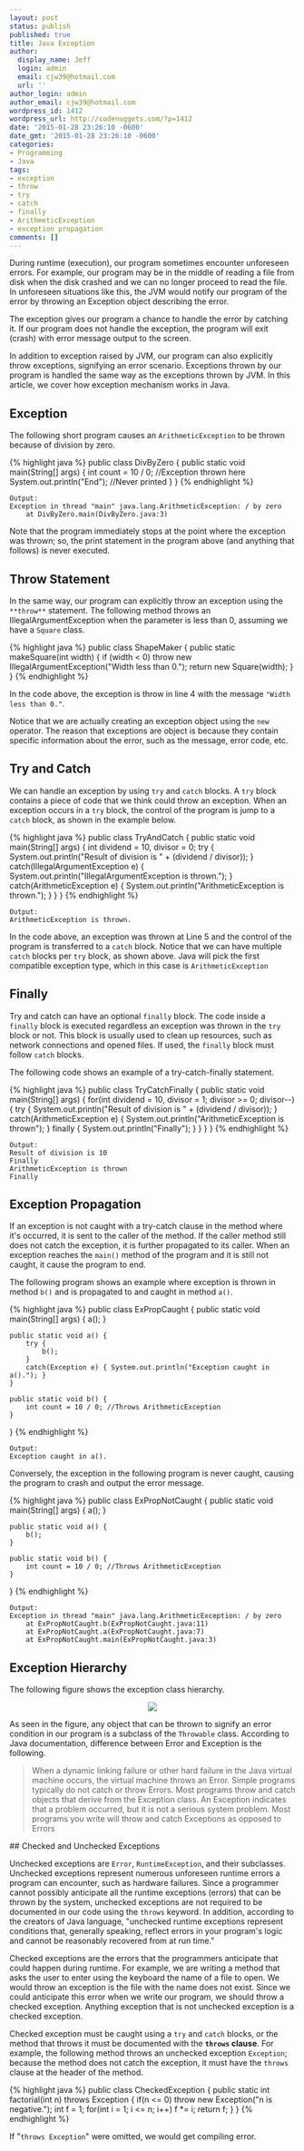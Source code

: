 ```yaml
---
layout: post
status: publish
published: true
title: Java Exception
author:
  display_name: Jeff
  login: admin
  email: cjw39@hotmail.com
  url: ''
author_login: admin
author_email: cjw39@hotmail.com
wordpress_id: 1412
wordpress_url: http://codenuggets.com/?p=1412
date: '2015-01-28 23:26:10 -0600'
date_gmt: '2015-01-28 23:26:10 -0600'
categories:
- Programming
- Java
tags:
- exception
- throw
- try
- catch
- finally
- ArithmeticException
- exception propagation
comments: []
---
```

During runtime (execution), our program sometimes encounter unforeseen errors. For example, our program may be in the middle of reading a file from disk when the disk crashed and we can no longer proceed to read the file. In unforeseen situations like this, the JVM would notify our program of the error by throwing an Exception object describing the error.

The exception gives our program a chance to handle the error by catching it. If our program does not handle the exception, the program will exit (crash) with error message output to the screen.

In addition to exception raised by JVM, our program can also explicitly throw exceptions, signifying an error scenario. Exceptions thrown by our program is handled the same way as the exceptions thrown by JVM. In this article, we cover how exception mechanism works in Java.

## Exception

The following short program causes an `ArithmeticException` to be thrown because of division by zero.

{% highlight java %}
public class DivByZero {
    public static void main(String[] args) {
        int count = 10 / 0;        //Exception thrown here
        System.out.println("End"); //Never printed
    }
}
{% endhighlight %}

```
Output:
Exception in thread "main" java.lang.ArithmeticException: / by zero
	at DivByZero.main(DivByZero.java:3)
```

Note that the program immediately stops at the point where the exception was thrown; so, the print statement in the program above (and anything that follows) is never executed.

## Throw Statement

In the same way, our program can explicitly throw an exception using the `**throw**` statement. The following method throws an IllegalArgumentException when the parameter is less than 0, assuming we have a `Square` class.

{% highlight java %}
public class ShapeMaker {
    public static makeSquare(int width) {
        if (width < 0)
            throw new IllegalArgumentException("Width less than 0.");
        return new Square(width);
    }
}
{% endhighlight %}

In the code above, the exception is throw in line 4 with the message `"Width less than 0."`.

Notice that we are actually creating an exception object using the `new` operator. The reason that exceptions are object is because they contain specific information about the error, such as the message, error code, etc.

## Try and Catch

We can handle an exception by using `try` and `catch` blocks. A `try` block contains a piece of code that we think could throw an exception. When an exception occurs in a `try` block, the control of the program is jump to a `catch` block, as shown in the example below.

{% highlight java %}
public class TryAndCatch {
    public static void main(String[] args) {
        int dividend = 10, divisor = 0;
        try {
            System.out.println("Result of division is " + (dividend / divisor));
        }
        catch(IllegalArgumentException e)
        {
            System.out.println("IllegalArgumentException is thrown.");
        }
        catch(ArithmeticException e)
        {
            System.out.println("ArithmeticException is thrown.");
        }
    }
}
{% endhighlight %}

```
Output:
ArithmeticException is thrown.
```

In the code above, an exception was thrown at Line 5 and the control of the program is transferred to a `catch` block. Notice that we can have multiple `catch` blocks per `try` block, as shown above. Java will pick the first compatible exception type, which in this case is `ArithmeticException`

## Finally

Try and catch can have an optional `finally` block. The code inside a `finally` block is executed regardless an exception was thrown in the `try` block or not. This block is usually used to clean up resources, such as network connections and opened files. If used, the `finally` block must follow `catch` blocks.

The following code shows an example of a try-catch-finally statement.

{% highlight java %}
public class TryCatchFinally {
    public static void main(String[] args) {
        for(int dividend = 10, divisor = 1; divisor >= 0; divisor--) {
            try {
                System.out.println("Result of division is " + (dividend / divisor));
            }
            catch(ArithmeticException e) {
                System.out.println("ArithmeticException is thrown");
            }
            finally {
                System.out.println("Finally");
            }
        }
    }
}
{% endhighlight %}

```
Output:
Result of division is 10
Finally
ArithmeticException is thrown
Finally
```

## Exception Propagation

If an exception is not caught with a try-catch clause in the method where it's occurred, it is sent to the caller of the method. If the caller method still does not catch the exception, it is further propagated to its caller. When an exception reaches the `main()` method of the program and it is still not caught, it cause the program to end.

The following program shows an example where exception is thrown in method `b()` and is propagated to and caught in method `a()`.

{% highlight java %}
public class ExPropCaught {
    public static void main(String[] args) {
        a();
    }
    
    public static void a() {
        try {
            b();
        }
        catch(Exception e) { System.out.println("Exception caught in a()."); }
    }

    public static void b() {
        int count = 10 / 0; //Throws ArithmeticException
    }
}
{% endhighlight %}

```
Output:
Exception caught in a().
```

Conversely, the exception in the following program is never caught, causing the program to crash and output the error message.

{% highlight java %}
public class ExPropNotCaught {
    public static void main(String[] args) {
        a();
    }
    
    public static void a() {
        b();
    }

    public static void b() {
        int count = 10 / 0; //Throws ArithmeticException
    }
}
{% endhighlight %}

```
Output:
Exception in thread "main" java.lang.ArithmeticException: / by zero
	at ExPropNotCaught.b(ExPropNotCaught.java:11)
	at ExPropNotCaught.a(ExPropNotCaught.java:7)
	at ExPropNotCaught.main(ExPropNotCaught.java:3)
```

## Exception Hierarchy

The following figure shows the exception class hierarchy.

<center><img src="http://docs.oracle.com/javase/tutorial/figures/essential/exceptions-throwable.gif" /></center>

As seen in the figure, any object that can be thrown to signify an error condition in our program is a subclass of the `Throwable` class. According to Java documentation, difference between Error and Exception is the following.

<blockquote>
When a dynamic linking failure or other hard failure in the Java virtual machine occurs, the virtual machine throws an Error. Simple programs typically do not catch or throw Errors. Most programs throw and catch objects that derive from the Exception class. An Exception indicates that a problem occurred, but it is not a serious system problem. Most programs you write will throw and catch Exceptions as opposed to Errors

</blockquote>
## Checked and Unchecked Exceptions

Unchecked exceptions are `Error`, `RuntimeException`, and their subclasses. Unchecked exceptions represent numerous unforeseen runtime errors a program can encounter, such as hardware failures. Since a programmer cannot possibly anticipate all the runtime exceptions (errors) that can be thrown by the system, unchecked exceptions are not required to be documented in our code using the `throws` keyword. In addition, according to the creators of Java language, "unchecked runtime exceptions represent conditions that, generally speaking, reflect errors in your program's logic and cannot be reasonably recovered from at run time."

Checked exceptions are the errors that the programmers anticipate that could happen during runtime. For example, we are writing a method that asks the user to enter using the keyboard the name of a file to open. We would throw an exception is the file with the name does not exist. Since we could anticipate this error when we write our program, we should throw a checked exception. Anything exception that is not unchecked exception is a checked exception.

Checked exception must be caught using a `try` and `catch` blocks, or the method that throws it must be documented with the **`throws` clause**. For example, the following method throws an unchecked exception `Exception`; because the method does not catch the exception, it must have the `throws` clause at the header of the method.

{% highlight java %}
public class CheckedException {
    public static int factorial(int n) throws Exception {
        if(n <= 0)
            throw new Exception("n is negative.");
        int f = 1;
        for(int i = 1; i <= n; i++)
            f *= i;
        return f;
    }
}
{% endhighlight %}

If "`throws Exception`" were omitted, we would get compiling error.